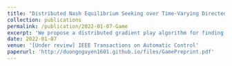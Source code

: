 ```yaml
---
title: "Distributed Nash Equilibrium Seeking over Time-Varying Directed Communication Networks"
collection: publications
permalink: /publication/2022-01-07-Game
excerpt: 'We propose a distributed gradient play algorithm for finding a Nash equilibrium (NE) in a class of non-cooperative convex games under partial information. In this algorithm, every agent performs agradient step to minimize its own cost function while sharing and retrieving information locally among its neighbors. The existing methods impose strong assumptions such as balancedness of the mixing matrices and global knowledge of the network communication structure, including Perron-Frobenius eigenvector of the adjacency matrix and other graph connectivity constants. In contrast, our approach relies only on a reasonable and widely-used assumption of row-stochasticity of the mixing matrices. We analyze the algorithm for time-varying directed graphs and prove its convergence to the NE, when the agents’ cost functions are strongly convex and have Lipschitz continuous gradients.'
date: 2022-01-07
venue: '[Under review] IEEE Transactions on Automatic Control'
paperurl: 'http://duongnguyen1601.github.io/files/GamePreprint.pdf'
---
```

